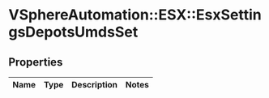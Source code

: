 # VSphereAutomation::ESX::EsxSettingsDepotsUmdsSet

## Properties
Name | Type | Description | Notes
------------ | ------------- | ------------- | -------------


